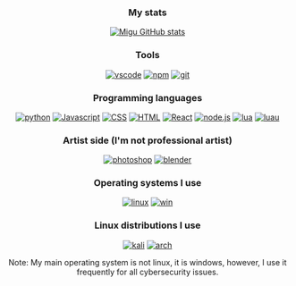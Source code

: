 <div align="center">
  
  ### My stats
  [![Migu GitHub stats](https://github-readme-stats.vercel.app/api?username=migu-star&show_icons=true&theme=transparent)]()

  ### Tools
  [![vscode](https://img.shields.io/badge/vscode-030314?style=for-the-badge&logo=visual-studio-code&logoColor=D6E7FF)](https://code.visualstudio.com/)
  [![npm](https://img.shields.io/badge/npm-030314?style=for-the-badge&logo=npm&logoColor=D6E7FF)](https://www.npmjs.com/)
  [![git](https://img.shields.io/badge/git-030314?style=for-the-badge&logo=git&logoColor=D6E7FF)](https://git-scm.com/)
  
  ### Programming languages
  [![python](https://img.shields.io/badge/python-030314?style=for-the-badge&logo=python&logoColor=D6E7FF)](https://www.python.org/)
  [![Javascript](https://img.shields.io/badge/Javascript-030314?style=for-the-badge&logo=javascript&logoColor=D6E7FF)](https://en.wikipedia.org/wiki/JavaScript)
  [![CSS](https://img.shields.io/badge/CSS-030314?style=for-the-badge&logo=css3&logoColor=D6E7FF)](https://en.wikipedia.org/wiki/CSS)
  [![HTML](https://img.shields.io/badge/HTML-030314?style=for-the-badge&logo=html5&logoColor=D6E7FF)](https://en.wikipedia.org/wiki/HTML)
  [![React](https://img.shields.io/badge/React-030314?style=for-the-badge&logo=react&logoColor=D6E7FF)](https://reactjs.org/)
  [![node.js](https://img.shields.io/badge/Node.js-030314?style=for-the-badge&logo=node.js&logoColor=D6E7FF)](https://nodejs.org/en/)
  [![lua](https://img.shields.io/badge/Lua-030314?style=for-the-badge&logo=lua&logoColor=D6E7FF)](https://www.lua.org/)
  [![luau](https://img.shields.io/badge/LuaU-030314?style=for-the-badge&logo=roblox&logoColor=D6E7FF)](https://luau-lang.org/)
  
  ### Artist side (I'm not professional artist)
  [![photoshop](https://img.shields.io/badge/photoshop-030314?style=for-the-badge&logo=adobe-photoshop&logoColor=D6E7FF)](https://www.adobe.com/products/photoshop.html)
  [![blender](https://img.shields.io/badge/blender-030314?style=for-the-badge&logo=blender&logoColor=D6E7FF)](https://www.blender.org/)
  
  ### Operating systems I use
  [![linux](https://img.shields.io/badge/linux-030314?style=for-the-badge&logo=linux&logoColor=D6E7FF)](https://www.linux.org/)
  [![win](https://img.shields.io/badge/win-030314?style=for-the-badge&logo=windows&logoColor=D6E7FF)](https://www.microsoft.com/en-us/windows)
  
  ### Linux distributions I use
  [![kali](https://img.shields.io/badge/Kali%20Linux-030314?style=for-the-badge&logo=kali%20linux&logoColor=D6E7FF)](https://www.kali.org/)
  [![arch](https://img.shields.io/badge/Arch%20Linux-030314?style=for-the-badge&logo=arch%20linux&logoColor=D6E7FF)](https://archlinux.org/)
  
  Note: My main operating system is not linux, it is windows, however, I use it frequently for all cybersecurity issues.
</div>
